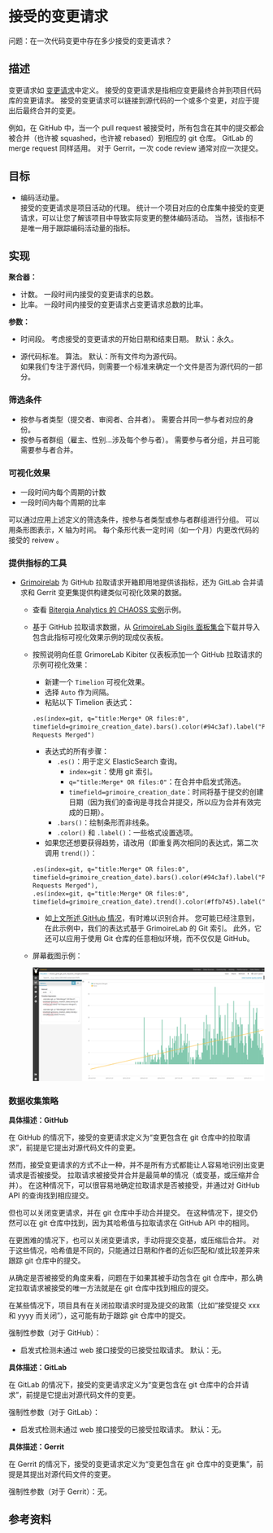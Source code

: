 # 接受的变更请求

问题：在一次代码变更中存在多少接受的变更请求？

## 描述

变更请求如 [变更请求](https://github.com/chaoss/translations/tree/main/chinese/wg-evolution/code-development-process-quality/Change_Requests.md)中定义。 接受的变更请求是指相应变更最终合并到项目代码库的变更请求。 接受的变更请求可以链接到源代码的一个或多个变更，对应于提出后最终合并的变更。

例如，在 GitHub 中，当一个 pull request 被接受时，所有包含在其中的提交都会被合并（也许被 squashed，也许被 rebased）到相应的 git 仓库。 GitLab 的 merge request 同样适用。 对于 Gerrit，一次 code review 通常对应一次提交。


## 目标

* 编码活动量。  
  接受的变更请求是项目活动的代理。 统计一个项目对应的仓库集中接受的变更请求，可以让您了解该项目中导致实际变更的整体编码活动。 当然，该指标不是唯一用于跟踪编码活动量的指标。


## 实现

**聚合器：**

* 计数。 一段时间内接受的变更请求的总数。
* 比率。 一段时间内接受的变更请求占变更请求总数的比率。

**参数：**
* 时间段。 考虑接受的变更请求的开始日期和结束日期。 默认：永久。

* 源代码标准。 算法。 默认：所有文件均为源代码。  
  如果我们专注于源代码，则需要一个标准来确定一个文件是否为源代码的一部分。


### 筛选条件

* 按参与者类型（提交者、审阅者、合并者）。 需要合并同一参与者对应的身份。
* 按参与者群组（雇主、性别…涉及每个参与者）。 需要参与者分组，并且可能需要参与者合并。


### 可视化效果

* 一段时间内每个周期的计数
* 一段时间内每个周期的比率

可以通过应用上述定义的筛选条件，按参与者类型或参与者群组进行分组。 可以用条形图表示，X 轴为时间。 每个条形代表一定时间（如一个月）内更改代码的接受的 reivew 。


### 提供指标的工具

* [Grimoirelab](https://chaoss.github.io/grimoirelab) 为 GitHub 拉取请求开箱即用地提供该指标，还为 GitLab 合并请求和 Gerrit 变更集提供构建类似可视化效果的数据。
  - 查看 [Bitergia Analytics 的 CHAOSS 实例](https://chaoss.biterg.io/app/kibana#/dashboard/a7b3fd70-ef16-11e8-9be6-c962f0cee9ae)示例。
  - 基于 GitHub 拉取请求数据，从 [GrimoireLab Sigils 面板集合](https://chaoss.github.io/grimoirelab-sigils/panels/github-pullrequests/)下载并导入包含此指标可视化效果示例的现成仪表板。
  - 按照说明向任意 GrimoreLab Kibiter 仪表板添加一个 GitHub 拉取请求的示例可视化效果：
    * 新建一个 `Timelion` 可视化效果。
    * 选择 `Auto` 作为间隔。
    * 粘贴以下 Timelion 表达式：
    ```
    .es(index=git, q="title:Merge* OR files:0", timefield=grimoire_creation_date).bars().color(#94c3af).label("Pull Requests Merged")
    ```
    * 表达式的所有步骤：
      * `.es()`：用于定义 ElasticSearch 查询。
        * `index=git`：使用 git 索引。
        * `q="title:Merge* OR files:0"`：在合并中启发式筛选。
        * `timefield=grimoire_creation_date`：时间将基于提交的创建日期（因为我们的查询是寻找合并提交，所以应为合并有效完成的日期）。
      * `.bars()`：绘制条形而非线条。
      * `.color()` 和 `.label()`：一些格式设置选项。
    * 如果您还想要获得趋势，请改用（即重复两次相同的表达式，第二次调用 `trend()`）：
    ```
    .es(index=git, q="title:Merge* OR files:0", timefield=grimoire_creation_date).bars().color(#94c3af).label("Pull Requests Merged"),
    .es(index=git, q="title:Merge* OR files:0", timefield=grimoire_creation_date).trend().color(#ffb745).label("Trend")
    ```
    * 如[上文所述 GitHub 情况](#specific-description-github)，有时难以识别合并。 您可能已经注意到，在此示例中，我们的表达式基于 GrimoireLab 的 Git 索引。 此外，它还可以应用于使用 Git 仓库的任意相似环境，而不仅仅是 GitHub。
  - 屏幕截图示例： 
   
    ![GrimoireLab 接受的变更请求指标截图](images/change-reuqest-accepted_1.png)


### 数据收集策略

**具体描述：GitHub**

在 GitHub 的情况下，接受的变更请求定义为“变更包含在 git 仓库中的拉取请求”，前提是它提出对源代码文件的变更。

然而，接受变更请求的方式不止一种，并不是所有方式都能让人容易地识别出变更请求是否被接受。 拉取请求被接受并合并是最简单的情况（或变基，或压缩并合并）。 在这种情况下，可以很容易地确定拉取请求是否被接受，并通过对 GitHub API 的查询找到相应提交。

但也可以关闭变更请求，并在 git 仓库中手动合并提交。 在这种情况下，提交仍然可以在 git 仓库中找到，因为其哈希值与拉取请求在 GitHub API 中的相同。

在更困难的情况下，也可以关闭变更请求，手动将提交变基，或压缩后合并。 对于这些情况，哈希值是不同的，只能通过日期和作者的近似匹配和/或比较差异来跟踪 git 仓库中的提交。

从确定是否被接受的角度来看，问题在于如果其被手动包含在 git 仓库中，那么确定拉取请求被接受的唯一方法就是在 git 仓库中找到相应的提交。

在某些情况下，项目具有在关闭拉取请求时提及提交的政策（比如“接受提交 xxx 和 yyyy 而关闭”），这可能有助于跟踪 git 仓库中的提交。

强制性参数（对于 GitHub）：

* 启发式检测未通过 web 接口接受的已接受拉取请求。 默认：无。

**具体描述：GitLab**

在 GitLab 的情况下，接受的变更请求定义为“变更包含在 git 仓库中的合并请求”，前提是它提出对源代码文件的变更。

强制性参数（对于 GitLab）：

* 启发式检测未通过 web 接口接受的已接受拉取请求。 默认：无。

**具体描述：Gerrit**

在 Gerrit 的情况下，接受的变更请求定义为“变更包含在 git 仓库中的变更集”，前提是其提出对源代码文件的变更。

强制性参数（对于 Gerrit）：无。



## 参考资料

